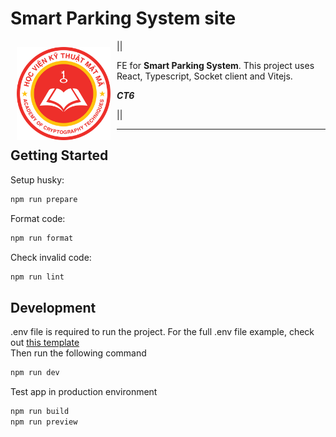# Smart Parking System site

<img src="./public/logokma.png" align="left"
width="150" hspace="10" vspace="10">

||

FE for **Smart Parking System**. This project uses React, Typescript, Socket client and Vitejs.

**_CT6_**

||

---

## Getting Started

Setup husky:

```bash
npm run prepare
```

Format code:

```bash
npm run format
```

Check invalid code:

```bash
npm run lint
```

## Development

.env file is required to run the project. For the full .env file example, check
out [this template](./template/.env.template) <br>
Then run the following command

```bash
npm run dev
```

Test app in production environment

```bash
npm run build
npm run preview
```
